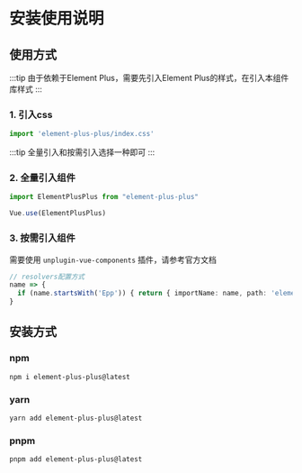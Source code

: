 # 安装使用说明

## 使用方式

:::tip
由于依赖于Element Plus，需要先引入Element Plus的样式，在引入本组件库样式
:::

### 1. 引入css
```ts
import 'element-plus-plus/index.css'
```

:::tip
全量引入和按需引入选择一种即可
:::

### 2. 全量引入组件
```ts
import ElementPlusPlus from "element-plus-plus"

Vue.use(ElementPlusPlus)
```

### 3. 按需引入组件
需要使用 `unplugin-vue-components` 插件，请参考官方文档

```ts
// resolvers配置方式
name => {
  if (name.startsWith('Epp')) { return { importName: name, path: 'element-plus-plus/es' }; }
}
```

## 安装方式

### npm

```shell
npm i element-plus-plus@latest
```

### yarn

```shell
yarn add element-plus-plus@latest
```

### pnpm

```shell
pnpm add element-plus-plus@latest
```

